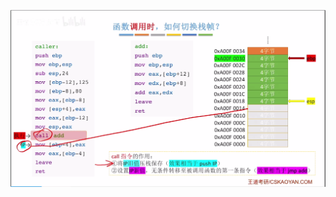 


![输入图片说明](/imgs/2025-08-14/5YCtIeCRlOqx17u7.png)
<!--stackedit_data:
eyJoaXN0b3J5IjpbLTIwNjQ3NTY3NjVdfQ==
-->